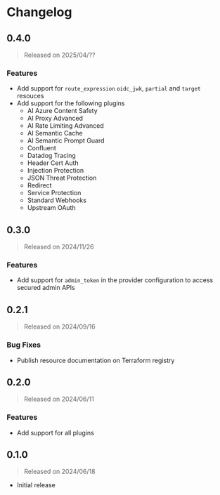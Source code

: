 # Changelog

## 0.4.0
> Released on 2025/04/??

### Features
* Add support for `route_expression` `oidc_jwk`, `partial` and `target` resouces
* Add support for the following plugins
  * AI Azure Content Safety
  * AI Proxy Advanced
  * AI Rate Limiting Advanced
  * AI Semantic Cache
  * AI Semantic Prompt Guard
  * Confluent
  * Datadog Tracing
  * Header Cert Auth
  * Injection Protection
  * JSON Threat Protection
  * Redirect
  * Service Protection
  * Standard Webhooks
  * Upstream OAuth


## 0.3.0
> Released on 2024/11/26

### Features
* Add support for `admin_token` in the provider configuration to access secured admin APIs

## 0.2.1
> Released on 2024/09/16

### Bug Fixes
* Publish resource documentation on Terraform registry

## 0.2.0
> Released on 2024/06/11

### Features
* Add support for all plugins

## 0.1.0
> Released on 2024/06/18

* Initial release
